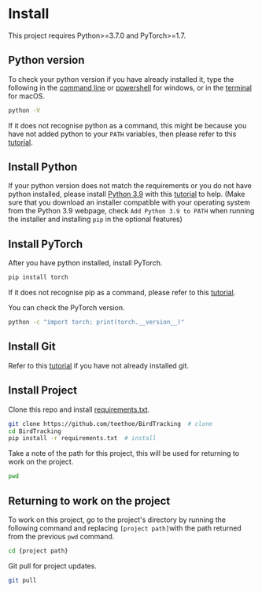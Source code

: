 # Install

This project requires Python>=3.7.0 and PyTorch>=1.7.  

## Python version
To check your python version if you have already installed it, 
type the following in the [command line](https://en.wikiversity.org/wiki/Command_Prompt/Open)
or [powershell](https://learn.microsoft.com/en-us/powershell/scripting/windows-powershell/starting-windows-powershell?view=powershell-7.3) for windows, 
or in the [terminal](https://support.apple.com/en-gb/guide/terminal/apd5265185d-f365-44cb-8b09-71a064a42125/mac) for macOS.
```bash
python -V
```
If it does not recognise python as a command, this might be because you have not added python to your `PATH` variables, 
then please refer to this [tutorial](https://realpython.com/add-python-to-path/).  

## Install Python
If your python version does not match the requirements or you do not have python installed, 
please install [Python 3.9](https://www.python.org/downloads/release/python-390/) with this 
[tutorial](https://realpython.com/installing-python/) to help. 
(Make sure that you download an installer compatible with your operating system from the Python 3.9 webpage, 
check `Add Python 3.9 to PATH` when running the installer and installing `pip` in the optional features)

## Install PyTorch
After you have python installed, install PyTorch.
```bash
pip install torch
```
If it does not recognise pip as a command, please refer to this 
[tutorial](https://www.alphr.com/pip-is-not-recognized-as-an-internal-or-external-command/).

You can check the PyTorch version.
```bash
python -c "import torch; print(torch.__version__)"
```

## Install Git
Refer to this [tutorial](https://github.com/git-guides/install-git)
if you have not already installed git.

## Install Project
Clone this repo and install 
[requirements.txt](https://github.com/teethoe/BirdTracking/blob/master/requirements.txt).
```bash
git clone https://github.com/teethoe/BirdTracking  # clone
cd BirdTracking
pip install -r requirements.txt  # install
```
Take a note of the path for this project, this will be used for returning to work on the project.
```bash
pwd
```

## Returning to work on the project
To work on this project, go to the project's directory by running the following 
command and replacing `[project path]`with the path returned from the previous `pwd` command.
```bash
cd {project path}
```
Git pull for project updates.
```bash
git pull
```